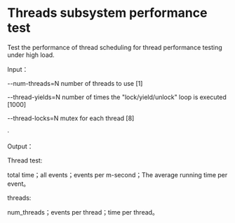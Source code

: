 # Threads subsystem performance test

Test the performance of thread scheduling for thread performance testing under high load.

Input：

--num-threads=N             number of threads to use [1]

--thread-yields=N           number of times the "lock/yield/unlock" loop is executed [1000]

--thread-locks=N            mutex for each thread [8]

·

Output：

Thread test: 

total time；all events；events per m-second；The average running time per event。

threads:  

num_threads；events per thread；time per thread。
